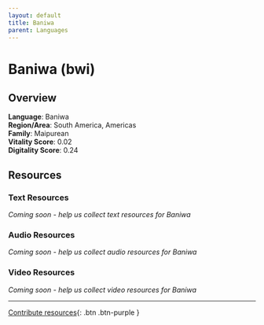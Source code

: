```yaml
---
layout: default
title: Baniwa
parent: Languages
---
```


# Baniwa (bwi)

## Overview

**Language**: Baniwa  
**Region/Area**: South America, Americas  
**Family**: Maipurean  
**Vitality Score**: 0.02  
**Digitality Score**: 0.24  

## Resources

### Text Resources
*Coming soon - help us collect text resources for Baniwa*

### Audio Resources
*Coming soon - help us collect audio resources for Baniwa*

### Video Resources
*Coming soon - help us collect video resources for Baniwa*

---

[Contribute resources](https://fairtrain.github.io/){: .btn .btn-purple }
